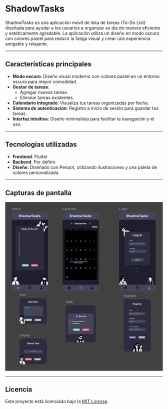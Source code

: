 # ShadowTasks

ShadowTasks es una aplicación móvil de lista de tareas (To-Do List) diseñada para ayudar a los usuarios a organizar su día de manera eficiente y estéticamente agradable. La aplicación utiliza un diseño en modo oscuro con colores pastel para reducir la fatiga visual y crear una experiencia amigable y relajante.

---

## Características principales

- **Modo oscuro**: Diseño visual moderno con colores pastel en un entorno oscuro para mayor comodidad.
- **Gestor de tareas**:
  - Agregar nuevas tareas.
  - Eliminar tareas existentes.
- **Calendario integrado**: Visualiza tus tareas organizadas por fecha.
- **Sistema de autenticación**: Registro e inicio de sesión para guardar tus tareas.
- **Interfaz intuitiva**: Diseño minimalista para facilitar la navegación y el uso.

---

## Tecnologías utilizadas

- **Frontend**: Flutter
- **Backend**: Por definir.
- **Diseño**: Diseñado con Penpot, utilizando ilustraciones y una paleta de colores personalizada.

---

## Capturas de pantalla

<p align="center">
  <img width="715" alt="Diseño ShadowTasks Penpot" src="https://github.com/Nob0dyknows99/ShadowTasks/blob/f3d9b229756207c7a5571d5f7957c2d9dd10cac3/Disen%CC%83o.png">
</p>

---

## Licencia

Este proyecto está licenciado bajo la [MIT License](LICENSE).

